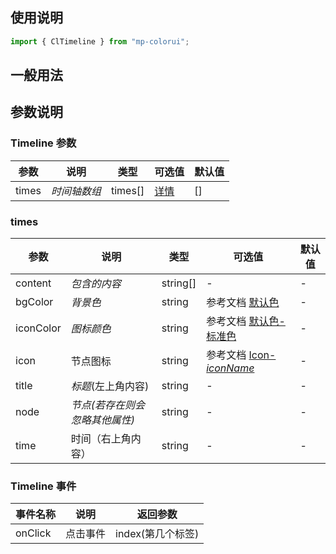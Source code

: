 ## 使用说明

```jsx
import { ClTimeline } from "mp-colorui";
```

## 一般用法

<CodeShow componentName='timeline' />

## 参数说明

### Timeline 参数

| 参数  | 说明         | 类型    | 可选值                          | 默认值 |
| ----- | ------------ | ------- | ------------------------------- | ------ |
| times | _时间轴数组_ | times[] | [详情](/mp-colorui-doc/view/timeline#times) | []     |

### times

| 参数      | 说明                           | 类型     | 可选值                                             | 默认值 |
| --------- | ------------------------------ | -------- | -------------------------------------------------- | ------ |
| content   | _包含的内容_                   | string[] | -                                                  | -      |
| bgColor   | _背景色_                       | string   | 参考文档 [默认色](/mp-colorui-doc/home/color)                     | -      |
| iconColor | _图标颜色_                     | string   | 参考文档 [默认色-标准色](/mp-colorui-doc/home/color#标准色)    | -      |
| icon      | 节点图标                       | string   | 参考文档 [Icon-_iconName_](/mp-colorui-doc/base/icon#iconname) | -      |
| title     | _标题_(左上角内容)             | string   | -                                                  | -      |
| node      | _节点(若存在则会忽略其他属性)_ | string   | -                                                  | -      |
| time      | 时间（右上角内容）             | string   | -                                                  | -      |

### Timeline 事件

| 事件名称 | 说明     | 返回参数          |
| -------- | -------- | ----------------- |
| onClick  | 点击事件 | index(第几个标签) |

<FloatPhone url="https://yinliangdream.github.io/mp-colorui-h5-demo/#/pages/components/timeline/index" />
